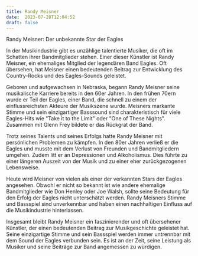 ```yaml
---
title: Randy Meisner
date:  2023-07-28T12:04:52
draft: false
---
```


Randy Meisner: Der unbekannte Star der Eagles

In der Musikindustrie gibt es unzählige talentierte Musiker, die oft im Schatten ihrer Bandmitglieder stehen. Einer dieser Künstler ist Randy Meisner, ein ehemaliges Mitglied der legendären Band Eagles. Oft übersehen, hat Meisner einen bedeutenden Beitrag zur Entwicklung des Country-Rocks und des Eagles-Sounds geleistet.

Geboren und aufgewachsen in Nebraska, begann Randy Meisner seine musikalische Karriere bereits in den 60er Jahren. In den frühen 70ern wurde er Teil der Eagles, einer Band, die schnell zu einem der einflussreichsten Akteure der Musikszene wurde. Meisners markante Stimme und sein einzigartiger Basssound sind charakteristisch für viele Eagles-Hits wie "Take it to the Limit" oder "One of These Nights". Zusammen mit Glenn Frey bildete er das Rückgrat der Band.

Trotz seines Talents und seines Erfolgs hatte Randy Meisner mit persönlichen Problemen zu kämpfen. In den 80er Jahren verließ er die Eagles und musste mit dem Verlust von Freunden und Bandmitgliedern umgehen. Zudem litt er an Depressionen und Alkoholismus. Dies führte zu einer längeren Auszeit von der Musik und zu einer eher zurückgezogenen Lebensweise.

Heute wird Meisner von vielen als einer der verkannten Stars der Eagles angesehen. Obwohl er nicht so bekannt ist wie andere ehemalige Bandmitglieder wie Don Henley oder Joe Walsh, sollte seine Bedeutung für den Erfolg der Eagles nicht unterschätzt werden. Randy Meisners Stimme und Bassspiel sind unverkennbar und haben einen nachhaltigen Einfluss auf die Musikindustrie hinterlassen.

Insgesamt bleibt Randy Meisner ein faszinierender und oft übersehener Künstler, der einen bedeutenden Beitrag zur Musikgeschichte geleistet hat. Seine einzigartige Stimme und sein Bassspiel werden immer untrennbar mit dem Sound der Eagles verbunden sein. Es ist an der Zeit, seine Leistung als Musiker und seine Beiträge zur Band angemessen zu würdigen.